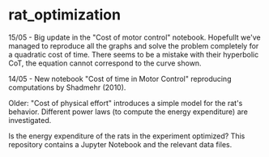 # rat_optimization

15/05 - Big update in the "Cost of motor control" notebook. Hopefullt we've managed to reproduce all the graphs and solve the problem completely for a quadratic cost of time. There seems to be a mistake with their hyperbolic CoT, the equation cannot correspond to the curve shown. 

14/05 - New notebook "Cost of time in Motor Control" reproducing computations by Shadmehr (2010). 

Older: "Cost of physical effort" introduces a simple model for the rat's behavior. Different power laws (to compute the energy expenditure) are investigated. 

Is the energy expenditure of the rats in the experiment optimized?
This repository contains a Jupyter Notebook and the relevant data files. 
